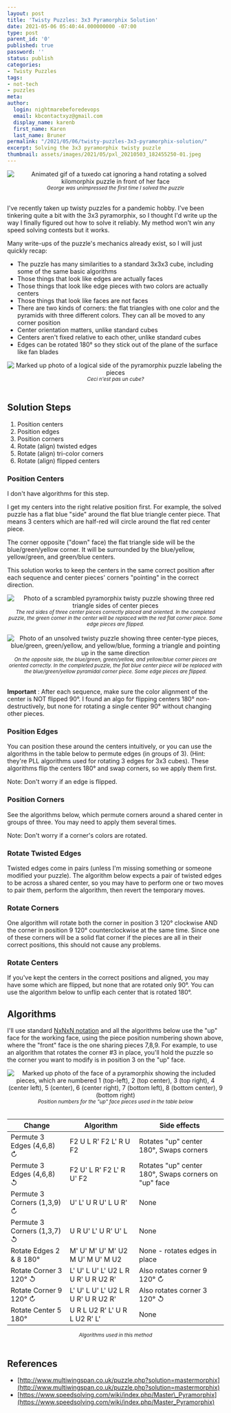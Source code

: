 ```yaml
---
layout: post
title: 'Twisty Puzzles: 3x3 Pyramorphix Solution'
date: 2021-05-06 05:40:44.000000000 -07:00
type: post
parent_id: '0'
published: true
password: ''
status: publish
categories:
- Twisty Puzzles
tags:
- not-tech
- puzzles
meta:
author:
  login: nightmarebeforedevops
  email: kbcontactxyz@gmail.com
  display_name: karenb
  first_name: Karen
  last_name: Bruner
permalink: "/2021/05/06/twisty-puzzles-3x3-pyramorphix-solution/"
excerpt: Solving the 3x3 pyramorphix twisty puzzle
thumbnail: assets/images/2021/05/pxl_20210503_182455250-01.jpeg
---
```


<div align="center">
<img
src="{{ site.baseurl }}/assets/images/2021/05/20210505_170641.gif"
alt="Animated gif of a tuxedo cat ignoring a hand rotating a solved kilomorphix puzzle in front of her face">
<br>
<i><small>
George was unimpressed the first time I solved the puzzle
</small></i>
</div>
<br>


I've recently taken up twisty puzzles for a pandemic hobby. I've been tinkering quite a bit with the 3x3 pyramorphix, so I thought I'd write up the way I finally figured out how to solve it reliably. My method won't win any speed solving contests but it works.

Many write-ups of the puzzle's mechanics already exist, so I will just quickly recap:

* The puzzle has many similarities to a standard 3x3x3 cube, including some of the same basic algorithms
* Those things that look like edges are actually faces 
* Those things that look like edge pieces with two colors are actually centers
* Those things that look like faces are not faces
* There are two kinds of corners: the flat triangles with one color and the pyramids with three different colors. They can all be moved to any corner position
* Center orientation matters, unlike standard cubes
* Centers aren't fixed relative to each other, unlike standard cubes
* Edges can be rotated 180° so they stick out of the plane of the surface like fan blades


<div align="center">
<img
src="{{ site.baseurl }}/assets/images/2021/05/parts.jpg"
alt="Marked up photo of a logical side of the pyramorphix puzzle labeling the pieces">
<br>
<i><small>
Ceci n'est pas un cube?
</small></i>
</div>
<br>



## Solution Steps

1. Position centers
2. Position edges
3. Position corners
4. Rotate (align) twisted edges
5. Rotate (align) tri-color corners
6. Rotate (align) flipped centers

### Position Centers

I don't have algorithms for this step.

I get my centers into the right relative position first. For example, the solved puzzle has a flat blue "side" around the flat blue triangle center piece. That means 3 centers which are half-red will circle around the flat red center piece.

The corner opposite ("down" face) the flat triangle side will be the blue/green/yellow corner. It will be surrounded by the blue/yellow, yellow/green, and green/blue centers.

This solution works to keep the centers in the same correct position after each sequence and center pieces' corners "pointing" in the correct direction.

<div align="center">
<img
src="/assets/images/2021/05/pxl_20210503_182444772-01.jpeg"
alt="Photo of a scrambled pyramorphix twisty puzzle showing three red triangle sides of center pieces">
<br>
<i><small>
The red sides of three center pieces correctly placed and oriented. In the completed puzzle, the green corner in the center will be replaced with the red flat corner piece. Some edge pieces are flipped.
</small></i>
</div>
<br>


<div align="center">
<img
src="/assets/images/2021/05/pxl_20210503_182455250-01.jpeg"
alt="Photo of an unsolved twisty puzzle showing three center-type pieces, blue/green, green/yellow, and yellow/blue, forming a triangle and pointing up in the same direction">
<br>
<i><small>
On the opposite side, the blue/green, green/yellow, and yellow/blue corner pieces are oriented correctly. In the completed puzzle, the flat blue center piece will be replaced with the blue/green/yellow pyramidal corner piece. Some edge pieces are flipped.
</small></i>
</div>
<br>

**Important** : After each sequence, make sure the color alignment of the center is NOT flipped 90°. I found an algo for flipping centers 180° non-destructively, but none for rotating a single center 90° without changing other pieces.

### Position Edges

You can position these around the centers intuitively, or you can use the algorithms in the table below to permute edges (in groups of 3). (Hint: they're PLL algorithms used for rotating 3 edges for 3x3 cubes). These algorithms flip the centers 180° and swap corners, so we apply them first.

Note: Don't worry if an edge is flipped.

### Position Corners

See the algorithms below, which permute corners around a shared center in groups of three. You may need to apply them several times.

Note: Don't worry if a corner's colors are rotated.

### Rotate Twisted Edges

Twisted edges come in pairs (unless I'm missing something or someone modified your puzzle). The algorithm below expects a pair of twisted edges to be across a shared center, so you may have to perform one or two moves to pair them, perform the algorithm, then revert the temporary moves.

### Rotate Corners

One algorithm will rotate both the corner in position 3 120° clockwise AND the corner in position 9 120° counterclockwise at the same time. Since one of these corners will be a solid flat corner if the pieces are all in their correct positions, this should not cause any problems.

### Rotate Centers

If you've kept the centers in the correct positions and aligned, you may have some which are flipped, but none that are rotated only 90°. You can use the algorithm below to unflip each center that is rotated 180°.

## Algorithms

I'll use standard [NxNxN notation](https://www.speedsolving.com/wiki/index.php/NxNxN_Notation) and all the algorithms below use the "up" face for the working face, using the piece position numbering shown above, where the "front" face is the one sharing pieces 7,8,9. For example, to use an algorithm that rotates the corner #3 in place, you'll hold the puzzle so the corner you want to modify is in position 3 on the "up" face.

<div align="center">
<img
src="/assets/images/2021/05/pxl_20210505_235323492-1.jpg"
alt="Marked up photo of the face of a pyramorphix showing the included pieces, which are numbered 1 (top-left), 2 (top center), 3 (top right), 4 (center left), 5 (center), 6 (center right), 7 (bottom left), 8 (bottom center), 9 (bottom right)">
<br>
<i><small>
Position numbers for the "up" face pieces used in the table below
</small></i>
</div>
<br>


| Change | Algorithm | Side effects |
| --- | --- | --- |
| Permute 3 Edges (4,6,8) ↻ | F2 U L R' F2 L' R U F2 | Rotates "up" center 180°, Swaps corners |
| Permute 3 Edges (4,6,8) ↺ | F2 U' L R' F2 L' R U' F2 | Rotates "up" center 180°, Swaps corners on "up" face |
| Permute 3 Corners (1,3,9) ↻ | U' L' U R U' L U R' | None |
| Permute 3 Corners (1,3,7) ↺ | U R U' L' U R' U' L | None |
| Rotate Edges 2 & 8 180° | M' U' M' U' M' U2 M U' M U' M U2 | None - rotates edges in place |
| Rotate Corner 3 120° ↺ | L' U' L U' L' U2 L R U R' U R U2 R' | Also rotates corner 9 120° ↻ |
| Rotate Corner 9 120° ↻ | L' U' L U' L' U2 L R U R' U R U2 R' | Also rotates corner 3 120° ↺ |
| Rotate Center 5 180° | U R L U2 R' L' U R L U2 R' L' | None |

<center><small><i>Algorithms used in this method</i></small></center>
<br>

## References

* [http://www.multiwingspan.co.uk/puzzle.php?solution=mastermorphix](http://www.multiwingspan.co.uk/puzzle.php?solution=mastermorphix)
* [https://www.speedsolving.com/wiki/index.php/Master\_Pyramorphix](https://www.speedsolving.com/wiki/index.php/Master_Pyramorphix)


